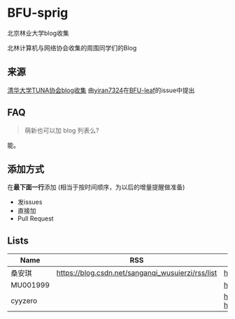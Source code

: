 # BFU-sprig
北京林业大学blog收集

北林计算机与网络协会收集的周围同学们的Blog

## 来源
 [清华大学TUNA协会blog收集](https://github.com/tuna/blogroll)
   由[yiran7324](https://github.com/yiran7324)在[BFU-leaf](https://github.com/bljx/BFU-leaf)的issue中提出

## FAQ

> 萌新也可以加 blog 列表么?

能。


## 添加方式

在**最下面一行**添加 (相当于按时间顺序，为以后的增量提醒做准备)

 - 发issues
 - 直接加
 - Pull Request

## Lists

| Name | RSS | HTML |
| --   | --  | --   |
| 桑安琪 | https://blog.csdn.net/sanganqi_wusuierzi/rss/list | https://blog.csdn.net/sanganqi_wusuierzi |
| MU001999 |  | http://mu00.jusot.com |
| cyyzero |  | https://cyyzero.github.io/  https://cyyzero.herokuapp.com/ |


